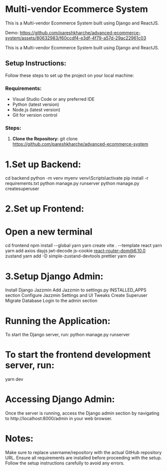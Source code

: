 # Multi-vendor Ecommerce System
This is a Multi-vendor Ecommerce System built using Django and ReactJS.

Demo:
https://github.com/pareshkharche/advanced-ecommerce-system/assets/80632983/f60ccdf4-e3df-4f79-a57d-29ac22961c03

This is a Multi-vendor Ecommerce System built using Django and ReactJS.

## Setup Instructions:

Follow these steps to set up the project on your local machine:

### Requirements:
- Visual Studio Code or any preferred IDE
- Python (latest version)
- Node.js (latest version)
- Git for version control

### Steps:

1. **Clone the Repository:**
   git clone https://github.com/pareshkharche/advanced-ecommerce-system

# 1.Set up Backend:

cd backend
python -m venv myenv
venv\Scripts\activate
pip install -r requirements.txt
python manage.py runserver
python manage.py createsuperuser

# 2.Set up Frontend:

# Open a new terminal
cd frontend
npm install --global yarn
yarn create vite . --template react
yarn
yarn add axios dayjs jwt-decode js-cookie react-router-dom@6.10.0 zustand
yarn add -D simple-zustand-devtools prettier
yarn dev

# 3.Setup Django Admin:

Install Django Jazzmin
Add Jazzmin to settings.py INSTALLED_APPS section
Configure Jazzmin Settings and UI Tweaks
Create Superuser
Migrate Database
Login to the admin section


# Running the Application:
To start the Django server, run:
python manage.py runserver

# To start the frontend development server, run:
yarn dev

# Accessing Django Admin:
Once the server is running, access the Django admin section by navigating to http://localhost:8000/admin in your web browser.

# Notes:
Make sure to replace username/repository with the actual GitHub repository URL.
Ensure all requirements are installed before proceeding with the setup.
Follow the setup instructions carefully to avoid any errors.
